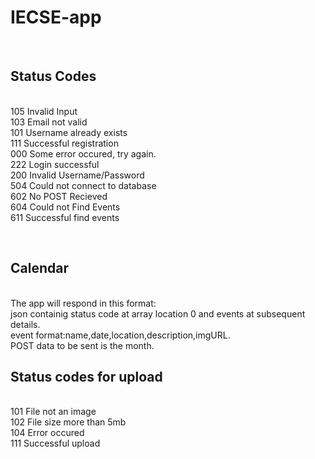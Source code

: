 # IECSE-app
<br><h2>Status Codes</h2>
<br>105			Invalid Input
<br>103			Email not valid
<br>101			Username already exists
<br>111			Successful registration
<br>000			Some error occured, try again.
<br>222			Login successful
<br>200			Invalid Username/Password
<br>504     	Could not connect to database
<br>602			No POST Recieved
<br>604			Could not Find Events
<br>611			Successful find events

<br><h2>Calendar</h2>
<br> The app will respond in this format:
<br>json containig status code at array location 0 and events at subsequent details.
<br>event format:name,date,location,description,imgURL.
<br>POST data to be sent is the month.
<br><h2>Status codes for upload</h2>
<br>101   File not an image
<br>102   File size more than 5mb
<br>104   Error occured
<br>111   Successful upload
